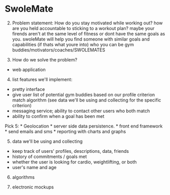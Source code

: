  SwoleMate
============

2. Problem statement: How do you stay motivated while working out? how are you 
held accountable to sticking to a workout plan? maybe your firends aren't at 
the same level of fitness or dont have the same goals as you. swoleMate will 
help you find someone with similar goals and capabilities (if thats what youre 
into) who you can be gym buddies/motivators/coaches/SWOLEMATES

3. How do we solve the problem?
* web application

4. list features we'll implement:
* pretty interface
* give user list of potential gym buddies based on our profile criterion 
  match algorithm (see data we'll be using and collecting for the specific
  criterion)
* messaging service; ability to contact other users who both match
* ability to confirm when a goal has been met

Pick 5:
	* Geolocation
	* server side data persistence. 
	* front end framework 
	* send emails and sms
	* reporting with charts and graphs


5. data we'll be using and collecting
* keep track of users' profiles, descriptions, data, friends
* history of commitments / goals met
* whether the user is looking for cardio, weightlifting, or both
* user's name and age


6. algorithms


7. electronic mockups
